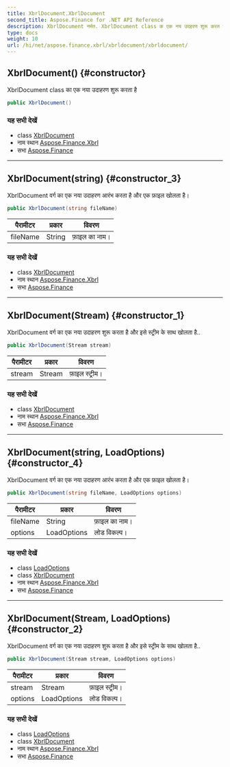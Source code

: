 ```yaml
---
title: XbrlDocument.XbrlDocument
second_title: Aspose.Finance for .NET API Reference
description: XbrlDocument नर्मत. XbrlDocument class क एक नय उदहरण शुरू करत है
type: docs
weight: 10
url: /hi/net/aspose.finance.xbrl/xbrldocument/xbrldocument/
---
```

## XbrlDocument() {#constructor}

XbrlDocument class का एक नया उदाहरण शुरू करता है

```csharp
public XbrlDocument()
```

### यह सभी देखें

* class [XbrlDocument](../)
* नाम स्थान [Aspose.Finance.Xbrl](../../xbrldocument/)
* सभा [Aspose.Finance](../../../)

---

## XbrlDocument(string) {#constructor_3}

XbrlDocument वर्ग का एक नया उदाहरण आरंभ करता है और एक फ़ाइल खोलता है।

```csharp
public XbrlDocument(string fileName)
```

| पैरामीटर | प्रकार | विवरण |
| --- | --- | --- |
| fileName | String | फ़ाइल का नाम। |

### यह सभी देखें

* class [XbrlDocument](../)
* नाम स्थान [Aspose.Finance.Xbrl](../../xbrldocument/)
* सभा [Aspose.Finance](../../../)

---

## XbrlDocument(Stream) {#constructor_1}

XbrlDocument वर्ग का एक नया उदाहरण शुरू करता है और इसे स्ट्रीम के साथ खोलता है..

```csharp
public XbrlDocument(Stream stream)
```

| पैरामीटर | प्रकार | विवरण |
| --- | --- | --- |
| stream | Stream | फ़ाइल स्ट्रीम। |

### यह सभी देखें

* class [XbrlDocument](../)
* नाम स्थान [Aspose.Finance.Xbrl](../../xbrldocument/)
* सभा [Aspose.Finance](../../../)

---

## XbrlDocument(string, LoadOptions) {#constructor_4}

XbrlDocument वर्ग का एक नया उदाहरण आरंभ करता है और एक फ़ाइल खोलता है।

```csharp
public XbrlDocument(string fileName, LoadOptions options)
```

| पैरामीटर | प्रकार | विवरण |
| --- | --- | --- |
| fileName | String | फ़ाइल का नाम। |
| options | LoadOptions | लोड विकल्प। |

### यह सभी देखें

* class [LoadOptions](../../loadoptions/)
* class [XbrlDocument](../)
* नाम स्थान [Aspose.Finance.Xbrl](../../xbrldocument/)
* सभा [Aspose.Finance](../../../)

---

## XbrlDocument(Stream, LoadOptions) {#constructor_2}

XbrlDocument वर्ग का एक नया उदाहरण शुरू करता है और इसे स्ट्रीम के साथ खोलता है..

```csharp
public XbrlDocument(Stream stream, LoadOptions options)
```

| पैरामीटर | प्रकार | विवरण |
| --- | --- | --- |
| stream | Stream | फ़ाइल स्ट्रीम। |
| options | LoadOptions | लोड विकल्प। |

### यह सभी देखें

* class [LoadOptions](../../loadoptions/)
* class [XbrlDocument](../)
* नाम स्थान [Aspose.Finance.Xbrl](../../xbrldocument/)
* सभा [Aspose.Finance](../../../)



